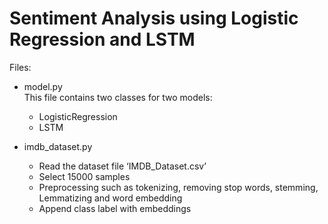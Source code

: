 # Sentiment Analysis using Logistic Regression and LSTM

Files:
- model.py
  <br> This file contains two classes for two models:
  - LogisticRegression
  - LSTM
 
- imdb_dataset.py
  - Read the dataset file ‘IMDB_Dataset.csv’ 
  - Select 15000 samples
  - Preprocessing such as tokenizing, removing stop words, stemming, Lemmatizing and word embedding
  - Append class label with embeddings


